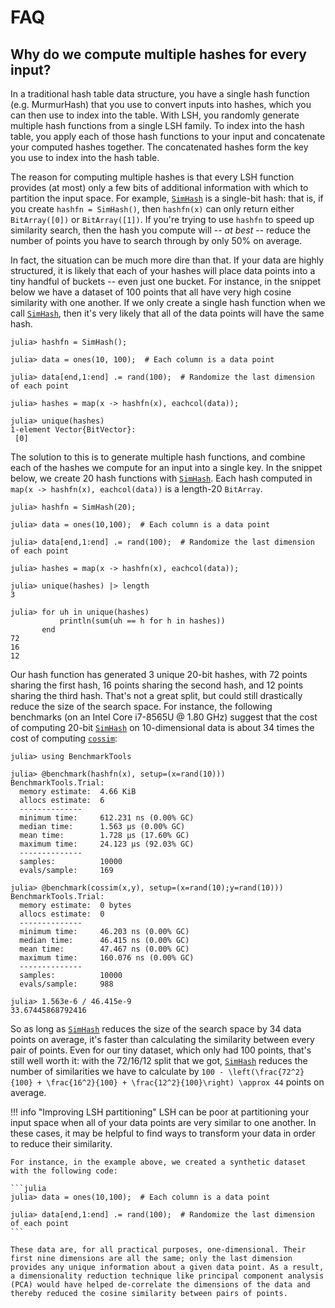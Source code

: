 # FAQ

## Why do we compute multiple hashes for every input?
In a traditional hash table data structure, you have a single hash function (e.g. MurmurHash) that you use to convert inputs into hashes, which you can then use to index into the table. With LSH, you randomly generate multiple hash functions from a single LSH family. To index into the hash table, you apply each of those hash functions to your input and concatenate your computed hashes together. The concatenated hashes form the key you use to index into the hash table.

The reason for computing multiple hashes is that every LSH function provides (at most) only a few bits of additional information with which to partition the input space. For example, [`SimHash`](@ref) is a single-bit hash: that is, if you create `hashfn = SimHash()`, then `hashfn(x)` can only return either `BitArray([0])` or `BitArray([1])`. If you're trying to use `hashfn` to speed up similarity search, then the hash you compute will -- *at best* -- reduce the number of points you have to search through by only 50% on average.

In fact, the situation can be much more dire than that. If your data are highly structured, it is likely that each of your hashes will place data points into a tiny handful of buckets -- even just one bucket. For instance, in the snippet below we have a dataset of 100 points that all have very high cosine similarity with one another. If we only create a single hash function when we call [`SimHash`](@ref), then it's very likely that all of the data points will have the same hash.

```jldoctest; setup = :(using LSHFunctions, Random; Random.seed!(0))
julia> hashfn = SimHash();

julia> data = ones(10, 100);  # Each column is a data point

julia> data[end,1:end] .= rand(100);  # Randomize the last dimension of each point

julia> hashes = map(x -> hashfn(x), eachcol(data));

julia> unique(hashes)
1-element Vector{BitVector}:
 [0]
```

The solution to this is to generate multiple hash functions, and combine each of the hashes we compute for an input into a single key. In the snippet below, we create 20 hash functions with [`SimHash`](@ref). Each hash computed in `map(x -> hashfn(x), eachcol(data))` is a length-20 `BitArray`.


```jldoctest; setup = :(using LSHFunctions, Random; Random.seed!(0))
julia> hashfn = SimHash(20);

julia> data = ones(10,100);  # Each column is a data point

julia> data[end,1:end] .= rand(100);  # Randomize the last dimension of each point

julia> hashes = map(x -> hashfn(x), eachcol(data));

julia> unique(hashes) |> length
3

julia> for uh in unique(hashes)
           println(sum(uh == h for h in hashes))
       end
72
16
12
```

Our hash function has generated 3 unique 20-bit hashes, with 72 points sharing the first hash, 16 points sharing the second hash, and 12 points sharing the third hash. That's not a great split, but could still drastically reduce the size of the search space. For instance, the following benchmarks (on an Intel Core i7-8565U @ 1.80 GHz) suggest that the cost of computing 20-bit [`SimHash`](@ref) on 10-dimensional data is about 34 times the cost of computing [`cossim`](@ref):

```
julia> using BenchmarkTools

julia> @benchmark(hashfn(x), setup=(x=rand(10)))
BenchmarkTools.Trial: 
  memory estimate:  4.66 KiB
  allocs estimate:  6
  --------------
  minimum time:     612.231 ns (0.00% GC)
  median time:      1.563 μs (0.00% GC)
  mean time:        1.728 μs (17.60% GC)
  maximum time:     24.123 μs (92.03% GC)
  --------------
  samples:          10000
  evals/sample:     169

julia> @benchmark(cossim(x,y), setup=(x=rand(10);y=rand(10)))
BenchmarkTools.Trial: 
  memory estimate:  0 bytes
  allocs estimate:  0
  --------------
  minimum time:     46.203 ns (0.00% GC)
  median time:      46.415 ns (0.00% GC)
  mean time:        47.467 ns (0.00% GC)
  maximum time:     160.076 ns (0.00% GC)
  --------------
  samples:          10000
  evals/sample:     988

julia> 1.563e-6 / 46.415e-9
33.67445868792416
```

So as long as [`SimHash`](@ref) reduces the size of the search space by 34 data points on average, it's faster than calculating the similarity between every pair of points. Even for our tiny dataset, which only had 100 points, that's still well worth it: with the 72/16/12 split that we got, [`SimHash`](@ref) reduces the number of similarities we have to calculate by ``100 - \left(\frac{72^2}{100} + \frac{16^2}{100} + \frac{12^2}{100}\right) \approx 44`` points on average.

!!! info "Improving LSH partitioning"
    LSH can be poor at partitioning your input space when all of your data points are very similar to one another. In these cases, it may be helpful to find ways to transform your data in order to reduce their similarity.

    For instance, in the example above, we created a synthetic dataset with the following code:

    ```julia
    julia> data = ones(10,100);  # Each column is a data point

    julia> data[end,1:end] .= rand(100);  # Randomize the last dimension of each point 
    ```

    These data are, for all practical purposes, one-dimensional. Their first nine dimensions are all the same; only the last dimension provides any unique information about a given data point. As a result, a dimensionality reduction technique like principal component analysis (PCA) would have helped de-correlate the dimensions of the data and thereby reduced the cosine similarity between pairs of points.



